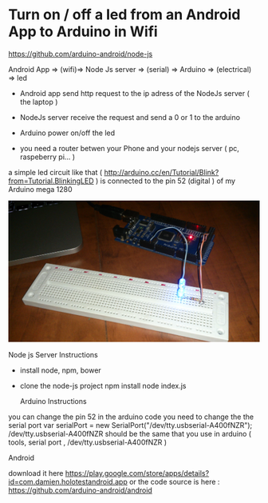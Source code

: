 # Turn on / off a led from an Android App to Arduino in Wifi 
https://github.com/arduino-android/node-js


Android App => (wifi)=> Node Js server => (serial) => Arduino => (electrical) => led


- Android app send http request to the ip adress of the NodeJs server ( the laptop )

- NodeJs server receive the request and send a 0 or 1 to the arduino

- Arduino power on/off the led

- you need a router betwen your Phone and your nodejs server ( pc, raspeberry pi... )



a simple led circuit like that ( http://arduino.cc/en/Tutorial/Blink?from=Tutorial.BlinkingLED ) is connected  to the pin 52 (digital ) of my Arduino mega 1280




![alt tag](https://github.com/arduino-android/node-js/blob/master/photo.jpg)


  Node js Server Instructions
  
- install node, npm, bower
- clone the node-js project 
npm install 
node index.js
 

  Arduino Instructions

you can change the pin 52 in the arduino code
you need to change the the serial port 
 var serialPort = new SerialPort("/dev/tty.usbserial-A400fNZR");
 /dev/tty.usbserial-A400fNZR should be the same that you use in arduino ( tools, serial port , /dev/tty.usbserial-A400fNZR )
 
  Android
 
download it here https://play.google.com/store/apps/details?id=com.damien.holotestandroid.app
or the code source is here : https://github.com/arduino-android/android

